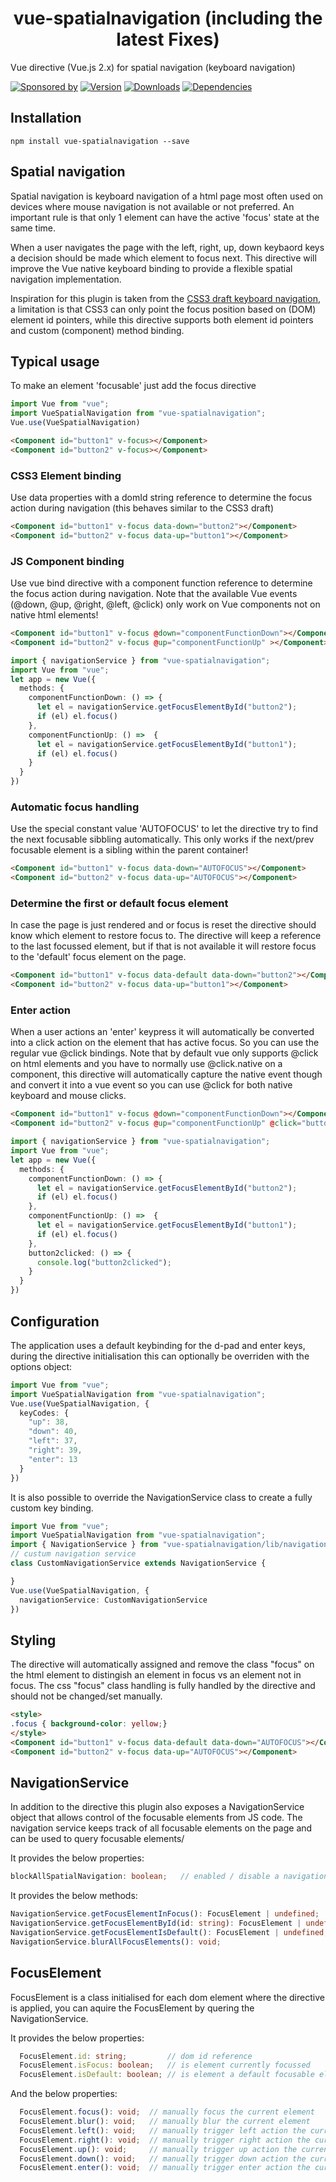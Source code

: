 <h1 align="center">vue-spatialnavigation (including the latest Fixes)</h1>

Vue directive (Vue.js 2.x) for spatial navigation (keyboard navigation)

[![Sponsored by][sponsor-img]][sponsor] [![Version][npm-version-img]][npm] [![Downloads][npm-downloads-img]][npm] [![Dependencies][deps-img]][deps]

[sponsor-img]: https://img.shields.io/badge/Sponsored%20by-TWCAPPS-692446.svg
[sponsor]: https://www.twcapps.com
[VueJS]: https://github.com/vuejs/vue
[deps]: https://david-dm.org/twcapps/vue-spatialnavigation
[deps-img]: https://david-dm.org/twcapps/vue-spatialnavigation.svg
[npm]: https://www.npmjs.com/package/vue-spatialnavigation
[npm-downloads-img]: https://img.shields.io/npm/dm/vue-spatialnavigation.svg
[npm-version-img]: https://img.shields.io/npm/v/vue-spatialnavigation.svg


## Installation

```console
npm install vue-spatialnavigation --save
```

## Spatial navigation
Spatial navigation is keyboard navigation of a html page most often used on devices where mouse navigation is not available or not preferred. An important rule is that only 1 element can have the active 'focus' state at the same time.

When a user navigates the page with the left, right, up, down keybaord keys a decision should be made which element to focus next. This directive will improve the Vue native keyboard binding to provide a flexible spatial navigation implementation.

Inspiration for this plugin is taken from the [CSS3 draft keyboard navigation](https://drafts.csswg.org/css-ui/#keyboard), a limitation is that CSS3 can only point the focus position based on (DOM) element id pointers, while this directive supports both element id pointers and custom (component) method binding.


## Typical usage

To make an element 'focusable' just add the focus directive
```typescript
import Vue from "vue";
import VueSpatialNavigation from "vue-spatialnavigation";
Vue.use(VueSpatialNavigation)
```

```html
<Component id="button1" v-focus></Component>
<Component id="button2" v-focus></Component>
```

### CSS3 Element binding
Use data properties with a domId string reference to determine the focus action during navigation (this behaves similar to the CSS3 draft)
```html
<Component id="button1" v-focus data-down="button2"></Component>
<Component id="button2" v-focus data-up="button1"></Component>
```

### JS Component binding
Use vue bind directive with a component function reference to determine the focus action during navigation. 
Note that the available Vue events (@down, @up, @right, @left, @click) only work on Vue components not on native html elements!
```html
<Component id="button1" v-focus @down="componentFunctionDown"></Component>
<Component id="button2" v-focus @up="componentFunctionUp" ></Component>
```
```typescript
import { navigationService } from "vue-spatialnavigation";
import Vue from "vue";
let app = new Vue({
  methods: {
    componentFunctionDown: () => {
      let el = navigationService.getFocusElementById("button2");
      if (el) el.focus()
    },
    componentFunctionUp: () =>  {
      let el = navigationService.getFocusElementById("button1");
      if (el) el.focus()
    }
  }
})
```

### Automatic focus handling
Use the special constant value 'AUTOFOCUS' to let the directive try to find the next focusable sibbling automatically. This only works if the next/prev focusable element is a sibling within the parent container!
```html
<Component id="button1" v-focus data-down="AUTOFOCUS"></Component>
<Component id="button2" v-focus data-up="AUTOFOCUS"></Component>
```

### Determine the first or default focus element
In case the page is just rendered and or focus is reset the directive should know which element to restore focus to. The directive will keep a reference to the last focussed element, but if that is not available it will restore focus to the 'default' focus element on the page.
```html
<Component id="button1" v-focus data-default data-down="button2"></Component>
<Component id="button2" v-focus data-up="button1"></Component>
```

### Enter action
When a user actions an 'enter' keypress it will automatically be converted into a click action on the element that has active focus. So you can use the regular vue @click bindings.
Note that by default vue only supports @click on html elements and you have to normally use @click.native on a component, this directive will automatically capture the native event though and convert it into a vue event so you can use @click for both native keyboard and mouse clicks.
```html
<Component id="button1" v-focus @down="componentFunctionDown"></Component>
<Component id="button2" v-focus @up="componentFunctionUp" @click="button2clicked"></Component>
```
```typescript
import { navigationService } from "vue-spatialnavigation";
import Vue from "vue";
let app = new Vue({
  methods: {
    componentFunctionDown: () => {
      let el = navigationService.getFocusElementById("button2");
      if (el) el.focus()
    },
    componentFunctionUp: () =>  {
      let el = navigationService.getFocusElementById("button1");
      if (el) el.focus()
    },
    button2clicked: () => {
      console.log("button2clicked");
    }
  }
})
```

## Configuration
The application uses a default keybinding for the d-pad and enter keys, during the directive initialisation this can optionally be overriden with the options object:

```typescript
import Vue from "vue";
import VueSpatialNavigation from "vue-spatialnavigation";
Vue.use(VueSpatialNavigation, {
  keyCodes: {
    "up": 38,
    "down": 40,
    "left": 37,
    "right": 39,
    "enter": 13
  }
})
```

It is also possible to override the NavigationService class to create a fully custom key binding.

```typescript
import Vue from "vue";
import VueSpatialNavigation from "vue-spatialnavigation";
import { NavigationService } from "vue-spatialnavigation/lib/navigation.service";
// custum navigation service 
class CustomNavigationService extends NavigationService {

}
Vue.use(VueSpatialNavigation, {
  navigationService: CustomNavigationService
})
```


## Styling
The directive will automatically assigned and remove the class "focus" on the html element to distingish an element in focus vs an element not in focus. The css "focus" class handling is fully handled by the directive and should not be changed/set manually.

```html
<style>
.focus { background-color: yellow;}
</style>
<Component id="button1" v-focus data-default data-down="AUTOFOCUS"></Component>
<Component id="button2" v-focus data-up="AUTOFOCUS"></Component>
```

## NavigationService
In addition to the directive this plugin also exposes a NavigationService object that allows control of the focusable elements from JS code. The navigation service keeps track of all focusable elements on the page and can be used to query focusable elements/

It provides the below properties:
```typescript
blockAllSpatialNavigation: boolean;   // enabled / disable a navigation block (e.g. during loading)
```

It provides the below methods:
```typescript
NavigationService.getFocusElementInFocus(): FocusElement | undefined;         // get FocusElement currently in focus
NavigationService.getFocusElementById(id: string): FocusElement | undefined;  // get FocusElement by DOM id
NavigationService.getFocusElementIsDefault(): FocusElement | undefined;       // get FocusElement by default property
NavigationService.blurAllFocusElements(): void;                               // blur all FocusElements
```

## FocusElement
FocusElement is a class initialised for each dom element where the directive is applied, you can aquire the FocusElement by quering the NavigationService.

It provides the below properties:
```typescript
  FocusElement.id: string;         // dom id reference
  FocusElement.isFocus: boolean;   // is element currently focussed
  FocusElement.isDefault: boolean; // is element a default focusable element
```

And the below properties:
```typescript
  FocusElement.focus(): void;  // manually focus the current element
  FocusElement.blur(): void;   // manually blur the current element
  FocusElement.left(): void;   // manually trigger left action the current element
  FocusElement.right(): void;  // manually trigger right action the current element
  FocusElement.up(): void;     // manually trigger up action the current element
  FocusElement.down(): void;   // manually trigger down action the current element
  FocusElement.enter(): void;  // manually trigger enter action the current element
  ```
